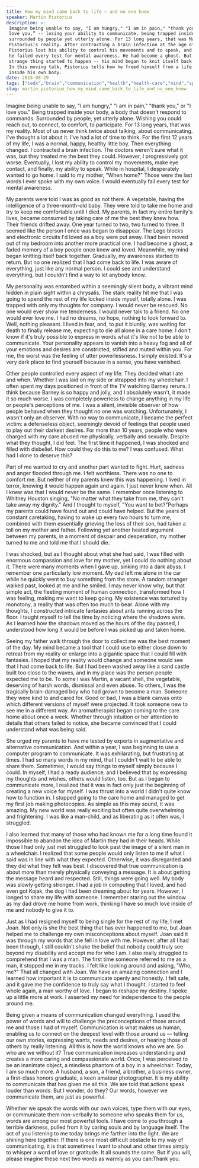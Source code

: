 ```yaml
---
title: How my mind came back to life — and no one knew
speaker: Martin Pistorius
description: >-
 Imagine being unable to say, "I am hungry," "I am in pain," "thank you," or "I
 love you,” -- losing your ability to communicate, being trapped inside your body,
 surrounded by people yet utterly alone. For 13 long years, that was Martin
 Pistorius’s reality. After contracting a brain infection at the age of twelve,
 Pistorius lost his ability to control his movements and to speak, and eventually
 he failed every test for mental awareness. He had become a ghost. But then a
 strange thing started to happen -- his mind began to knit itself back together.
 In this moving talk, Pistorius tells how he freed himself from a life locked
 inside his own body.
date: 2015-08-29
tags: ["tedx","brain","communication","health","health-care","mind","speech"]
slug: martin_pistorius_how_my_mind_came_back_to_life_and_no_one_knew
---
```


Imagine being unable to say, "I am hungry," "I am in pain," "thank you," or "I love you."
Being trapped inside your body, a body that doesn't respond to commands. Surrounded by
people, yet utterly alone. Wishing you could reach out, to connect, to comfort, to
participate. For 13 long years, that was my reality. Most of us never think twice about
talking, about communicating. I've thought a lot about it. I've had a lot of time to
think. For the first 12 years of my life, I was a normal, happy, healthy little boy. Then
everything changed. I contracted a brain infection. The doctors weren't sure what it was,
but they treated me the best they could. However, I progressively got worse. Eventually, I
lost my ability to control my movements, make eye contact, and finally, my ability to
speak. While in hospital, I desperately wanted to go home. I said to my mother, "When
home?" Those were the last words I ever spoke with my own voice. I would eventually fail
every test for mental awareness.

My parents were told I was as good as not there. A vegetable, having the intelligence of a
three-month-old baby. They were told to take me home and try to keep me comfortable until
I died. My parents, in fact my entire family's lives, became consumed by taking care of me
the best they knew how. Their friends drifted away. One year turned to two, two turned to
three. It seemed like the person I once was began to disappear. The Lego blocks and
electronic circuits I'd loved as a boy were put away. I had been moved out of my bedroom
into another more practical one. I had become a ghost, a faded memory of a boy people once
knew and loved. Meanwhile, my mind began knitting itself back together. Gradually, my
awareness started to return. But no one realized that I had come back to life. I was aware
of everything, just like any normal person. I could see and understand everything, but I
couldn't find a way to let anybody know.

My personality was entombed within a seemingly silent body, a vibrant mind hidden in plain
sight within a chrysalis. The stark reality hit me that I was going to spend the rest of my
life locked inside myself, totally alone. I was trapped with only my thoughts for company.
I would never be rescued. No one would ever show me tenderness. I would never talk to a
friend. No one would ever love me. I had no dreams, no hope, nothing to look forward to.
Well, nothing pleasant. I lived in fear, and, to put it bluntly, was waiting for death to
finally release me, expecting to die all alone in a care home. I don't know if it's truly
possible to express in words what it's like not to be able to communicate. Your
personality appears to vanish into a heavy fog and all of your emotions and desires are
constricted, stifled and muted within you. For me, the worst was the feeling of utter
powerlessness. I simply existed. It's a very dark place to find yourself because in a
sense, you have vanished.

Other people controlled every aspect of my life. They decided what I ate and when. Whether
I was laid on my side or strapped into my wheelchair. I often spent my days positioned in
front of the TV watching Barney reruns. I think because Barney is so happy and jolly, and
I absolutely wasn't, it made it so much worse. I was completely powerless to change
anything in my life or people's perceptions of me. I was a silent, invisible observer of
how people behaved when they thought no one was watching. Unfortunately, I wasn't only an
observer. With no way to communicate, I became the perfect victim: a defenseless object,
seemingly devoid of feelings that people used to play out their darkest desires. For more
than 10 years, people who were charged with my care abused me physically, verbally and
sexually. Despite what they thought, I did feel. The first time it happened, I was shocked
and filled with disbelief. How could they do this to me? I was confused. What had I done
to deserve this?

Part of me wanted to cry and another part wanted to fight. Hurt, sadness and anger flooded
through me. I felt worthless. There was no one to comfort me. But neither of my parents
knew this was happening. I lived in terror, knowing it would happen again and again. I
just never knew when. All I knew was that I would never be the same. I remember once
listening to Whitney Houston singing, "No matter what they take from me, they can't take
away my dignity." And I thought to myself, "You want to bet?"Perhaps my parents could have
found out and could have helped. But the years of constant caretaking, having to wake up
every two hours to turn me, combined with them essentially grieving the loss of their son,
had taken a toll on my mother and father. Following yet another heated argument between my
parents, in a moment of despair and desperation, my mother turned to me and told me that I
should die.

I was shocked, but as I thought about what she had said, I was filled with enormous
compassion and love for my mother, yet I could do nothing about it. There were many moments
when I gave up, sinking into a dark abyss. I remember one particularly low moment. My dad
left me alone in the car while he quickly went to buy something from the store. A random
stranger walked past, looked at me and he smiled. I may never know why, but that simple
act, the fleeting moment of human connection, transformed how I was feeling, making me
want to keep going. My existence was tortured by monotony, a reality that was often too
much to bear. Alone with my thoughts, I constructed intricate fantasies about ants running
across the floor. I taught myself to tell the time by noticing where the shadows were. As
I learned how the shadows moved as the hours of the day passed, I understood how long it
would be before I was picked up and taken home.

Seeing my father walk through the door to collect me was the best moment of the day. My
mind became a tool that I could use to either close down to retreat from my reality or
enlarge into a gigantic space that I could fill with fantasies. I hoped that my reality
would change and someone would see that I had come back to life. But I had been washed
away like a sand castle built too close to the waves, and in my place was the person
people expected me to be. To some I was Martin, a vacant shell, the vegetable, deserving
of harsh words, dismissal and even abuse. To others, I was the tragically brain-damaged
boy who had grown to become a man. Someone they were kind to and cared for. Good or bad, I
was a blank canvas onto which different versions of myself were projected. It took someone
new to see me in a different way. An aromatherapist began coming to the care home about
once a week. Whether through intuition or her attention to details that others failed to
notice, she became convinced that I could understand what was being said.

She urged my parents to have me tested by experts in augmentative and alternative
communication. And within a year, I was beginning to use a computer program to
communicate. It was exhilarating, but frustrating at times. I had so many words in my
mind, that I couldn't wait to be able to share them. Sometimes, I would say things to
myself simply because I could. In myself, I had a ready audience, and I believed that by
expressing my thoughts and wishes, others would listen, too. But as I began to communicate
more, I realized that it was in fact only just the beginning of creating a new voice for
myself. I was thrust into a world I didn't quite know how to function in. I stopped going
to the care home and managed to get my first job making photocopies. As simple as this may
sound, it was amazing. My new world was really exciting but often quite overwhelming and
frightening. I was like a man-child, and as liberating as it often was, I
struggled.

I also learned that many of those who had known me for a long time found it impossible to
abandon the idea of Martin they had in their heads. While those I had only just met
struggled to look past the image of a silent man in a wheelchair. I realized that some
people would only listen to me if what I said was in line with what they expected.
Otherwise, it was disregarded and they did what they felt was best. I discovered that true
communication is about more than merely physically conveying a message. It is about
getting the message heard and respected. Still, things were going well. My body was slowly
getting stronger. I had a job in computing that I loved, and had even got Kojak, the dog I
had been dreaming about for years. However, I longed to share my life with someone. I
remember staring out the window as my dad drove me home from work, thinking I have so much
love inside of me and nobody to give it to.

Just as I had resigned myself to being single for the rest of my life, I met Joan. Not
only is she the best thing that has ever happened to me, but Joan helped me to challenge
my own misconceptions about myself. Joan said it was through my words that she fell in
love with me. However, after all I had been through, I still couldn't shake the belief
that nobody could truly see beyond my disability and accept me for who I am. I also really
struggled to comprehend that I was a man. The first time someone referred to me as a man,
it stopped me in my tracks. I felt like looking around and asking, "Who, me?" That all
changed with Joan. We have an amazing connection and I learned how important it is to
communicate openly and honestly. I felt safe, and it gave me the confidence to truly say
what I thought. I started to feel whole again, a man worthy of love. I began to reshape my
destiny. I spoke up a little more at work. I asserted my need for independence to the
people around me.

Being given a means of communication changed everything. I used the power of words and
will to challenge the preconceptions of those around me and those I had of
myself. Communication is what makes us human, enabling us to connect on the deepest level
with those around us — telling our own stories, expressing wants, needs and desires, or
hearing those of others by really listening. All this is how the world knows who we are.
So who are we without it? True communication increases understanding and creates a more
caring and compassionate world. Once, I was perceived to be an inanimate object, a
mindless phantom of a boy in a wheelchair. Today, I am so much more. A husband, a son, a
friend, a brother, a business owner, a first-class honors graduate, a keen amateur
photographer. It is my ability to communicate that has given me all this. We are told that
actions speak louder than words. But I wonder, do they? Our words, however we communicate
them, are just as powerful.

Whether we speak the words with our own voices, type them with our eyes, or communicate
them non-verbally to someone who speaks them for us, words are among our most powerful
tools. I have come to you through a terrible darkness, pulled from it by caring souls and
by language itself. The act of you listening to me today brings me farther into the light.
We are shining here together. If there is one most difficult obstacle to my way of
communicating, it is that sometimes I want to shout and other times simply to whisper a
word of love or gratitude. It all sounds the same. But if you will, please imagine these
next two words as warmly as you can:Thank you.

<!--
ad_duration=3.33
comment_count=93
event="TEDxKC"
external_start_time=0
intro_duration=11.82
is_subtitle_required="False"
is_talk_featured="True"
language="en"
language_swap="False"
native_language="en"
number_of_related_talks=6
number_of_speakers=1
number_of_subtitled_videos=29
number_of_tags=7
number_of_talk_download_languages=30
number_of_talk_more_resources=0
number_of_talk_recommendations=0
number_of_talks_take_actions=0
post_ad_duration=0.83
published_timestamp="2015-10-01 15:48:04"
recording_date="2015-08-29"
speaker_description="Author, designer"
speaker_is_published=1
speaker_name="Martin Pistorius"
talk_name="How my mind came back to life — and no one knew"
talks_tags=["tedx","brain","communication","health","health-care","mind","speech"]
url_audio="https://download.ted.com/talks/MartinPistorius_2015X.mp3?apikey=acme-roadrunner"
url_photo_speaker="https://pe.tedcdn.com/images/ted/aa4c7e856dbc6e9d618eea0fb009ace2c45b23da_254x191.jpg"
url_photo_talk="https://pe.tedcdn.com/images/ted/a72a925408a497864046056efff653b2c04f8a2a_2880x1620.jpg"
url_webpage="https://www.ted.com/talks/martin_pistorius_how_my_mind_came_back_to_life_and_no_one_knew"
video_type_name="TEDx Talk"
-->